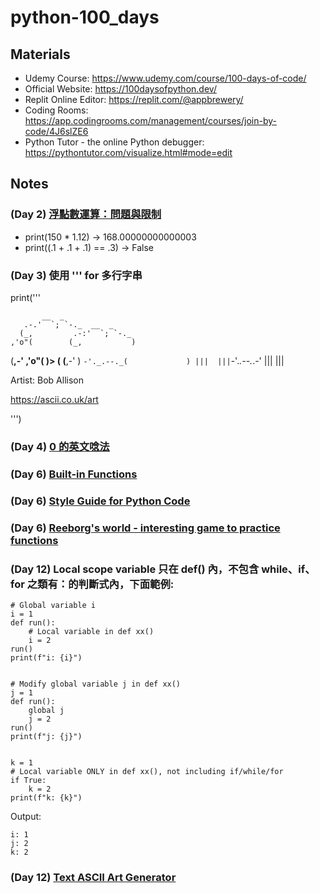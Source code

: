 # python-100_days

## Materials
- Udemy Course: https://www.udemy.com/course/100-days-of-code/ 
- Official Website: https://100daysofpython.dev/
- Replit Online Editor: https://replit.com/@appbrewery/
- Coding Rooms: https://app.codingrooms.com/management/courses/join-by-code/4J6slZE6
- Python Tutor - the online Python debugger: https://pythontutor.com/visualize.html#mode=edit


## Notes
### (Day 2) [浮點數運算：問題與限制](https://docs.python.org/zh-tw/3/tutorial/floatingpoint.html)
- print(150 * 1.12) -> 168.00000000000003
- print((.1 + .1 + .1) == .3) -> False


### (Day 3) 使用 ''' for 多行字串

print('''

           __  _
       .-.'  `; `-._  __  _
      (_,         .-:'  `; `-._
    ,'o"(        (_,           )
   (__,-'      ,'o"(            )>
      (       (__,-'            )
       `-'._.--._(             )
          |||  |||`-'._.--._.-'
                     |||  |||

Artist:  Bob Allison

https://ascii.co.uk/art

''')

### (Day 4) [0 的英文唸法](https://asoenglishschool.com/%E3%80%8C%E9%9B%B6%E3%80%8D%E5%85%B6%E4%BB%96%E8%8B%B1%E6%96%87%E8%AA%AA%E6%B3%95-%E8%8B%B1%E6%96%87%E5%B0%8F%E6%95%B80-001%E6%80%8E%E9%BA%BC%E8%AA%AA-%E6%AF%94%E6%95%B810-%E5%8F%AA%E8%83%BD/)


### (Day 6) [Built-in Functions](https://docs.python.org/3/library/functions.html)

### (Day 6) [Style Guide for Python Code](https://peps.python.org/pep-0008/)

### (Day 6) [Reeborg's world - interesting game to practice functions](https://reeborg.ca/reeborg.html?lang=en&mode=python&menu=worlds%2Fmenus%2Freeborg_intro_en.json&name=Hurdle%201&url=worlds%2Ftutorial_en%2Fhurdle1.json)



### (Day 12) Local scope variable 只在 def() 內，不包含 while、if、for 之類有：的判斷式內，下面範例:
```
# Global variable i
i = 1
def run():
    # Local variable in def xx()
    i = 2
run()
print(f"i: {i}")


# Modify global variable j in def xx()
j = 1
def run():
    global j
    j = 2
run()
print(f"j: {j}")


k = 1
# Local variable ONLY in def xx(), not including if/while/for
if True:
    k = 2
print(f"k: {k}")
```

Output:
```
i: 1
j: 2
k: 2
```

### (Day 12) [Text ASCII Art Generator](http://patorjk.com/software/taag/#p=display&f=Graffiti&t=Type%20Something%20)